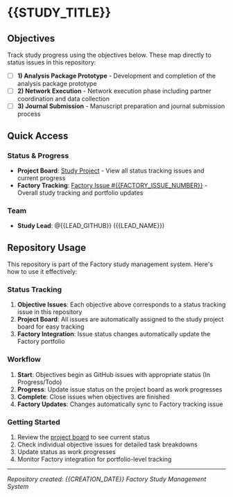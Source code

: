 # {{STUDY_TITLE}}

## Objectives

Track study progress using the objectives below. These map directly to status issues in this repository:

- [ ] **1) Analysis Package Prototype** - Development and completion of the analysis package prototype
- [ ] **2) Network Execution** - Network execution phase including partner coordination and data collection
- [ ] **3) Journal Submission** - Manuscript preparation and journal submission process

## Quick Access

### Status & Progress
- **Project Board**: [Study Project]({{PROJECT_URL}}) - View all status tracking issues and current progress
- **Factory Tracking**: [Factory Issue #{{FACTORY_ISSUE_NUMBER}}](https://github.com/{{FACTORY_REPO}}/issues/{{FACTORY_ISSUE_NUMBER}}) - Overall study tracking and portfolio updates

### Team
- **Study Lead**: @{{LEAD_GITHUB}} ({{LEAD_NAME}})

## Repository Usage

This repository is part of the Factory study management system. Here's how to use it effectively:

### Status Tracking
1. **Objective Issues**: Each objective above corresponds to a status tracking issue in this repository
2. **Project Board**: All issues are automatically assigned to the study project board for easy tracking
3. **Factory Integration**: Issue status changes automatically update the Factory portfolio

### Workflow
1. **Start**: Objectives begin as GitHub issues with appropriate status (In Progress/Todo)
2. **Progress**: Update issue status on the project board as work progresses
3. **Complete**: Close issues when objectives are finished
4. **Factory Updates**: Changes automatically sync to Factory tracking issue

### Getting Started
1. Review the [project board]({{PROJECT_URL}}) to see current status
2. Check individual objective issues for detailed task breakdowns
3. Update status as work progresses
4. Monitor Factory integration for portfolio-level tracking

---

*Repository created: {{CREATION_DATE}}*
*Factory Study Management System*
